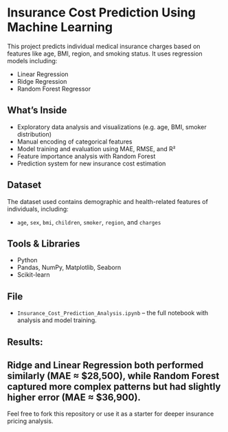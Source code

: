 # Insurance Cost Prediction Using Machine Learning

This project predicts individual medical insurance charges based on features like age, BMI, region, and smoking status. It uses regression models including:

- Linear Regression
- Ridge Regression
- Random Forest Regressor

## What’s Inside

- Exploratory data analysis and visualizations (e.g. age, BMI, smoker distribution)
- Manual encoding of categorical features
- Model training and evaluation using MAE, RMSE, and R²
- Feature importance analysis with Random Forest
- Prediction system for new insurance cost estimation

## Dataset

The dataset used contains demographic and health-related features of individuals, including:

- `age`, `sex`, `bmi`, `children`, `smoker`, `region`, and `charges`

## Tools & Libraries

- Python
- Pandas, NumPy, Matplotlib, Seaborn
- Scikit-learn

## File

- `Insurance_Cost_Prediction_Analysis.ipynb` – the full notebook with analysis and model training.

## Results:
Ridge and Linear Regression both performed similarly (MAE ≈ $28,500), while Random Forest captured more complex patterns but had slightly higher error (MAE ≈ $36,900).
---

Feel free to fork this repository or use it as a starter for deeper insurance pricing analysis.
